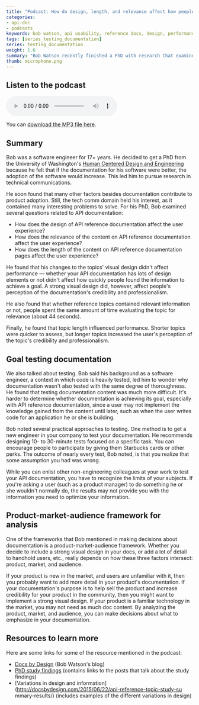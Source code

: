 ```yaml
---
title: "Podcast: How do design, length, and relevance affect how people use API reference docs — interview with Bob Watson"
categories:
- api-doc
- podcasts
keywords: bob watson, api usability, reference docs, design, performance, relevance, usability, testing, mythbusting
tags: [series_testing_documentation]
series: testing_documentation
weight: 1.6
summary: "Bob Watson recently finished a PhD with research that examined how the design and content of API reference docs affects the user's performance. In this podcast, I talk with Bob about his findings and his other research interests, primarily around goal testing to measure documentation's effectiveness."
thumb: microphone.png
---
```


## Listen to the podcast

<p><audio controls="controls"><source src="http://www.podtrac.com/pts/redirect.mp3?http://idratherassets.com/podcasts/bobwatson_apidocs.mp3" type="audio/mpeg" /></audio></p>

You can <a href="http://www.podtrac.com/pts/redirect.mp3?http://idratherassets.com/podcasts/bobwatson_apidocs.mp3" alt="Bob Watson podcast on API docs"/>download the MP3 file here</a>.

## Summary

Bob was a software engineer for 17+ years. He decided to get a PhD from the University of Washington's [Human Centered Design and Engineering](http://www.hcde.washington.edu/) because he felt that if the documentation for his software were better, the adoption of the software would increase. This led him to pursue research in technical communications. 

He soon found that many other factors besides documentation contribute to product adoption. Still, the tech comm domain held his interest, as it contained many interesting problems to solve. For his PhD, Bob examined several questions related to API documentation:

* How does the design of API reference documentation affect the user experience?
* How does the relevance of the content on API reference documentation affect the user experience?
* How does the length of the content on API reference documentation pages affect the user experience?

He found that his changes to the topics' visual design didn't affect performance — whether your API documentation has lots of design elements or not didn't affect how quickly people found the information to achieve a goal. A strong visual design did, however, affect people's perception of the documentation's credibility and professionalism.

He also found that whether reference topics contained relevant information or not, people spent the same amount of time evaluating the topic for relevance (about 44 seconds).

Finally, he found that topic length influenced performance. Shorter topics were quicker to assess, but longer topics increased the user's perception of the topic's credibility and professionalism.

## Goal testing documentation

We also talked about testing. Bob said his background as a software engineer, a context in which code is heavily tested, led him to wonder why documentation wasn't also tested with the same degree of thoroughness. He found that testing documentation content was much more difficult. It's harder to determine whether documentation is achieving its goal, especially with API reference documentation, since a user may not implement the knowledge gained from the content until later, such as when the user writes code for an application he or she is building.

Bob noted several practical approaches to testing. One method is to get a new engineer in your company to test your documentation. He recommends designing 10- to 30-minute tests focused on a specific task. You can encourage people to participate by giving them Starbucks cards or other perks. The outcome of nearly every test, Bob noted, is that you realize that some assumption you had was wrong.

While you can enlist other non-engineering colleagues at your work to test your API documentation, you have to recognize the limits of your subjects. If you're asking a user (such as a product manager) to do something he or she wouldn't normally do, the results may not provide you with the information you need to optimize your information.

## Product-market-audience framework for analysis

One of the frameworks that Bob mentioned in making decisions about documentation is a product-market-audience framework. Whether you decide to include a strong visual design in your docs, or add a lot of detail to handhold users, etc., really depends on how these three factors intersect: product, market, and audience.

If your product is new in the market, and users are unfamiliar with it, then you probably want to add more detail in your product's documentation. If your documentation's purpose is to help sell the product and increase credibility for your product in the community, then you might want to implement a strong visual design. If your product is a familiar technology in the market, you may not need as much doc content. By analyzing the product, market, and audience, you can make decisions about what to emphasize in your documentation.

## Resources to learn more

Here are some links for some of the resource mentioned in the podcast:

* [Docs by Design](http://docsbydesign.com/) (Bob Watson's blog)
* [PhD study findings](http://docsbydesign.com/category/phd-dissertation-study/) (contains links to the posts that talk about the study findings)
* [Variations in design and information](http://docsbydesign.com/2015/06/22/api-reference-topic-study-su
mmary-results/) (includes examples of the different variations in design)